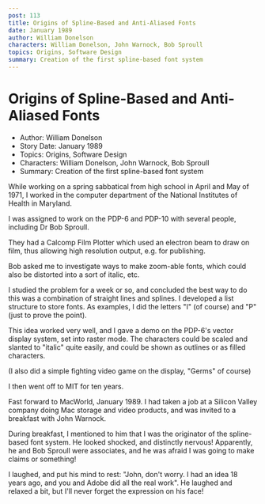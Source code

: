 ```yaml
---
post: 113
title: Origins of Spline-Based and Anti-Aliased Fonts
date: January 1989
author: William Donelson
characters: William Donelson, John Warnock, Bob Sproull
topics: Origins, Software Design
summary: Creation of the first spline-based font system
---
```


# Origins of Spline-Based and Anti-Aliased Fonts
* Author: William Donelson
* Story Date: January 1989
* Topics: Origins, Software Design
* Characters: William Donelson, John Warnock, Bob Sproull
* Summary: Creation of the first spline-based font system

While working on a spring sabbatical from high school in April and May of 1971, I worked in the computer department of the National Institutes of Health in Maryland.

I was assigned to work on the PDP-6 and PDP-10 with several people, including Dr Bob Sproull.

They had a Calcomp Film Plotter which used an electron beam to draw on film, thus allowing high resolution output, e.g. for publishing.

Bob asked me to investigate ways to make zoom-able fonts, which could also be distorted into a sort of italic, etc.

I studied the problem for a week or so, and concluded the best way to do this was a combination of straight lines and splines.  I developed a list structure to store fonts. As examples, I did the letters "I" (of course) and "P" (just to prove the point).

This idea worked very well, and I gave a demo on the PDP-6's vector display system, set into raster mode. The characters could be scaled and slanted to "italic" quite easily, and could be shown as outlines or as filled characters.

(I also did a simple fighting video game on the display, "Germs" of course)

I then went off to MIT for ten years.

Fast forward to MacWorld, January 1989. I had taken a job at a Silicon Valley company doing Mac storage and video products, and was invited to a breakfast with John Warnock.

During breakfast, I mentioned to him that I was the originator of the spline-based font system. He looked shocked, and distinctly nervous!  Apparently, he and Bob Sproull were associates, and he was afraid I was going to make claims or something!

I laughed, and put his mind to rest: "John, don't worry. I had an idea 18 years ago, and you and Adobe did all the real work".  He laughed and relaxed a bit, but I'll never forget the expression on his face!